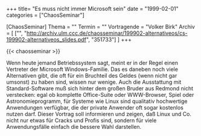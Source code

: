 +++
title= "Es muss nicht immer Microsoft sein"
date = "1999-02-01"
categories = ["ChaosSeminar"]

[ChaosSeminar]
Thema = ""
Termin = ""
Vortragende = "Volker Birk"
Archiv = [
	["", "http://archiv.ulm.ccc.de/chaosseminar/199902-alternativeos/cs-199902-alternativeos_slides.pdf", "351733"]
	]
+++

{{< chaosseminar >}}

Wenn heute jemand Betriebssystem sagt, meint er in der Regel einen Vertreter der Microsoft Windows-Familie. Das es daneben noch viele Alternativen gibt, die oft für ein Bruchteil des Geldes (wenn nicht gar umsonst) zu haben sind, wissen nur wenige. Auch die Ausstattung mit Standard-Software muß sich hinter dem großen Bruder aus Redmond nicht verstecken: egal ob komplette Office-Suite oder WWW-Browser, Spiel oder Astronomieprogramm, für Systeme wie Linux sind qualitativ hochwertige Anwendungen verfügbar, die der private Anwender oft sogar kostenlos nutzen darf. Dieser Vortrag soll informieren und zeigen, daß Linux und Co. nicht nur etwas für Cracks und Profis sind, sondern für viele Anwendungsfälle einfach die bessere Wahl darstellen.
